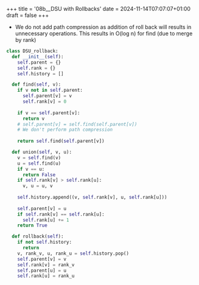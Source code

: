+++
title = '08b__DSU with Rollbacks'
date = 2024-11-14T07:07:07+01:00
draft = false
+++

  - We do not add path compression as addition of roll back will results in unnecessary operations. This results in O(log n) for find (due to merge by rank)

```python
class DSU_rollback:
  def __init__(self):
    self.parent = {}
    self.rank = {}
    self.history = []

  def find(self, v):
    if v not in self.parent:
      self.parent[v] = v
      self.rank[v] = 0
      
    if v == self.parent[v]:
      return v
    # self.parent[v] = self.find(self.parent[v])
    # We don't perform path compression
    
    return self.find(self.parent[v])

  def union(self, v, u):
    v = self.find(v)
    u = self.find(u)
    if v == u:
      return False
    if self.rank[v] > self.rank[u]:
      v, u = u, v
    
    self.history.append((v, self.rank[v], u, self.rank[u]))
    
    self.parent[v] = u
    if self.rank[v] == self.rank[u]:
      self.rank[u] += 1
    return True

  def rollback(self):
    if not self.history:
      return
    v, rank_v, u, rank_u = self.history.pop()
    self.parent[v] = v
    self.rank[v] = rank_v
    self.parent[u] = u
    self.rank[u] = rank_u
```